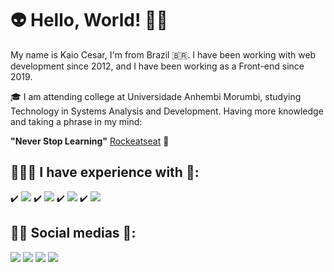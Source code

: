 #  👽 Hello, World! 🖖🏽

My name is Kaio Cesar, I'm from Brazil 🇧🇷. I have been working with web development since 2012, and I have been working as a Front-end since 2019.

🎓 I am attending college at Universidade Anhembi Morumbi, studying Technology in Systems Analysis and Development. Having more knowledge and taking a phrase in my mind:

**"Never Stop Learning"** [Rockeatseat](https://rocketseat.com.br/) 🚀

## 👨🏽‍💻 I have experience with 🧠:

✔️ <img src="https://img.shields.io/badge/-HTML5-0d1117?logo=html5&logoColor=E34F26&style=for-the-badge" />
✔️ <img src="https://img.shields.io/badge/-CSS3-0d1117?logo=css3&logoColor=1572B6&style=for-the-badge" />
✔️ <img src="https://img.shields.io/badge/-JavaScript-0d1117?logo=javascript&logoColor=f7df1e&style=for-the-badge" />
✔️ <img src="https://img.shields.io/badge/-ReactJS-0d1117?logo=react&logoColor=61DAFB&style=for-the-badge" />

## 🤳🏽 Social medias 🔗:

[<img src="https://img.shields.io/badge/twitter-%231DA1F2.svg?&style=for-the-badge&logo=twitter&logoColor=white" />](https://twitter.com/WolfKaio) [<img src="https://img.shields.io/badge/linkedin-%230077B5.svg?&style=for-the-badge&logo=linkedin&logoColor=white" />](https://www.linkedin.com/in/kaiocesarribeiro/) [<img src = "https://img.shields.io/badge/instagram-%23E4405F.svg?&style=for-the-badge&logo=instagram&logoColor=white">](https://www.instagram.com/kaiowolf/) [<img src = "https://img.shields.io/badge/rockeatseat-%236c4fbb.svg?&style=for-the-badge&logo=rockeatseat&logoColor=white">](https://app.rocketseat.com.br/me/kaio-cesar-ribeiro-de-oliveira-08197)
